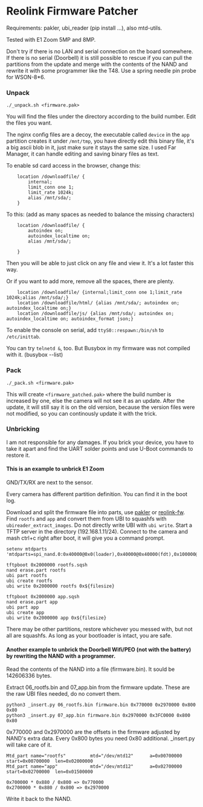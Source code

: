 # Reolink Firmware Patcher

Requirements: pakler, ubi_reader (pip install ...), also mtd-utils.

Tested with E1 Zoom 5MP and 8MP. 

Don't try if there is no LAN and serial connection on the board somewhere. If there is no serial (Doorbell) it is still possible to rescue if you can pull the partitions from the update and merge with the contents of the NAND and rewrite it with some programmer like the T48. Use a spring needle pin probe for WSON-8*6.

### Unpack

`./_unpack.sh <firmware.pak>`

You will find the files under the directory according to the build number. Edit the files you want. 

The nginx config files are a decoy, the executable called `device` in the `app` partition creates it under `/mnt/tmp`, you have directly edit this binary file, it's a big ascii blob in it, just make sure it stays the same size. I used Far Manager, it can handle editing and saving binary files as text.

To enable sd card access in the browser, change this:

        location /downloadfile/ {
            internal;
            limit_conn one 1;
            limit_rate 1024k;
            alias /mnt/sda/;
        }

To this: (add as many spaces as needed to balance the missing characters)

        location /downloadfile/ {
            autoindex on;
            autoindex_localtime on;
            alias /mnt/sda/;
                                       
        }

Then you will be able to just click on any file and view it. It's a lot faster this way.

Or if you want to add more, remove all the spaces, there are plenty.

        location /downloadfile/ {internal;limit_conn one 1;limit_rate 1024k;alias /mnt/sda/;}
        location /downloadfile/html/ {alias /mnt/sda/; autoindex on; autoindex_localtime on;}
        location /downloadfile/js/ {alias /mnt/sda/; autoindex on; autoindex_localtime on; autoindex_format json;}

To enable the console on serial, add `ttyS0::respawn:/bin/sh` to `/etc/inittab`.

You can try `telnetd &`, too. But Busybox in my firmware was not compiled with it. (busybox --list)

### Pack

`./_pack.sh <firmware.pak>`

This will create `<firmware_patched.pak>` where the build number is increased by one, else the camera will not see it as an update. After the update, it will still say it is on the old version, because the version files were not modified, so you can continously update it with the trick.

### Unbricking

I am not responsible for any damages. If you brick your device, you have to take it apart and find the UART solder points and use U-Boot commands to restore it.

#### This is an example to unbrick **E1 Zoom**

GND/TX/RX are next to the sensor. 

Every camera has different partition definition. You can find it in the boot log.

Download and split the firmware file into parts, use [pakler](https://pypi.org/project/pakler/) or [reolink-fw](https://github.com/AT0myks/reolink-fw). 
Find `rootfs` and `app` and convert them from UBI to squashfs with `ubireader_extract_images`. Do not directly write UBI with `ubi write`.
Start a TFTP server in the directory (192.168.1.11/24).
Connect to the camera and mash ctrl+c right after boot, it will give you a command prompt.


    setenv mtdparts 'mtdparts=spi_nand.0:0x40000@0x0(loader),0x40000@0x40000(fdt),0x100000@0x80000(uboot),0x400000@0x180000(kernel),0xf00000@0x580000(rootfs),0xb00000@0x1480000(app),0x800000@0x1f80000(para),0x80000@0x2380000(sp),0x80000@0x2400000(ext_para),0x1b80000@0x2480000(download)'

    tftpboot 0x2000000 rootfs.sqsh
    nand erase.part rootfs
    ubi part rootfs
    ubi create rootfs
    ubi write 0x2000000 rootfs 0x${filesize}

    tftpboot 0x2000000 app.sqsh
    nand erase.part app
    ubi part app
    ubi create app
    ubi write 0x2000000 app 0x${filesize}

There may be other partitions, restore whichever you messed with, but not all are squashfs. As long as your bootloader is intact, you are safe.

#### Another example to unbrick the Doorbell Wifi/PEO (not with the battery) by rewriting the NAND with a programmer.

Read the contents of the NAND into a file (firmware.bin). It sould be 142606336 bytes.

Extract 06_rootfs.bin and 07_app.bin from the firmware update. These are the raw UBI files needed, do no convert them.

    python3 _insert.py 06_rootfs.bin firmware.bin 0x770000 0x2970000 0x800 0x80
    python3 _insert.py 07_app.bin firmware.bin 0x2970000 0x3FC0000 0x800 0x80

0x770000 and 0x2970000 are the offsets in the firmware adjusted by NAND's extra data. Every 0x800 bytes you need 0x80 additional. _insert.py will take care of it.

    Mtd_part name="rootfs"         mtd="/dev/mtd12"      a=0x00700000  start=0x00700000  len=0x02000000
    Mtd_part name="app"            mtd="/dev/mtd12"      a=0x02700000  start=0x02700000  len=0x01500000

    0x700000 * 0x880 / 0x800 => 0x770000
    0x2700000 * 0x880 / 0x800 => 0x2970000

Write it back to the NAND.
